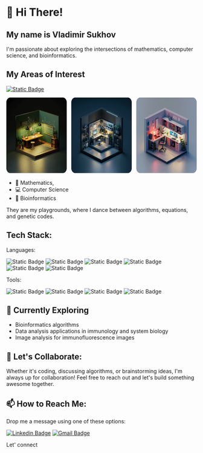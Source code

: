 # 👋 Hi There!

## My name is Vladimir Sukhov 

I'm passionate about exploring the intersections of mathematics, computer science, and bioinformatics.


## My Areas of Interest

[![Static Badge](https://img.shields.io/badge/sukhov-green?style=flat&logo=google-scholar&logoColor=white&label=google%20scholar&labelColor=blue)](https://scholar.google.com/citations?user=fq_ZfywAAAAJ&hl=en&authuser=1)


<p align="center">
    <img src='./pics/github_areas_of_interest_v3.png' height=200 />
</p>

- 🔢 Mathematics,
- 💻 Computer Science
- 🔬 Bioinformatics 

They are my playgrounds, where I dance between algorithms, equations, and genetic codes.

## Tech Stack:

Languages:

![Static Badge](https://img.shields.io/badge/-R-purple?style=flat&logo=r) ![Static Badge](https://img.shields.io/badge/-python-purple?style=flat&logo=python) ![Static Badge](https://img.shields.io/badge/-c%2B%2B-purple?style=flat&logo=c%2B%2B)  ![Static Badge](https://img.shields.io/badge/-javascript-purple?style=flat&logo=javascript)  ![Static Badge](https://img.shields.io/badge/-Kotlin-purple?style=flat&logo=kotlin) ![Static Badge](https://img.shields.io/badge/-shell%20script-purple?style=flat&logo=gnu-bash&logoColor=blue)

Tools:

![Static Badge](https://img.shields.io/badge/-GIT-blue?style=flat&logo=git&logoColor=white) ![Static Badge](https://img.shields.io/badge/-GITHUB-blue?style=flat&logo=github&logoColor=white) ![Static Badge](https://img.shields.io/badge/-LaTeX-blue?style=flat&logo=latex&logoColor=white) ![Static Badge](https://img.shields.io/badge/-markdown-blue?style=flat&logo=markdown)






## 🔭 Currently Exploring

- Bioinformatics algorithms
- Data analysis applications in immunology and system biology
- Image analysis for immunofluorescence images


## 🚀 Let's Collaborate:
Whether it's coding, discussing algorithms, or brainstorming ideas, I'm always up for collaboration! Feel free to reach out and let's build something awesome together.

## 📫 How to Reach Me:
Drop me a message using one of these options:

[![Linkedin Badge](https://img.shields.io/badge/-vdsukhov-blue?&logo=Linkedin&logoColor=white&link=https://www.linkedin.com/in/vdsukhov/)](https://www.linkedin.com/in/vdsukhov/) [![Gmail Badge](https://img.shields.io/badge/sukhovspace-c14438?color=blue&labelColor=blue&style=flat&logo=Gmail&logoColor=red&link=mailto:sukhovspace@gmail.com)](mailto:sukhovspace@gmail.com)

Let' connect

